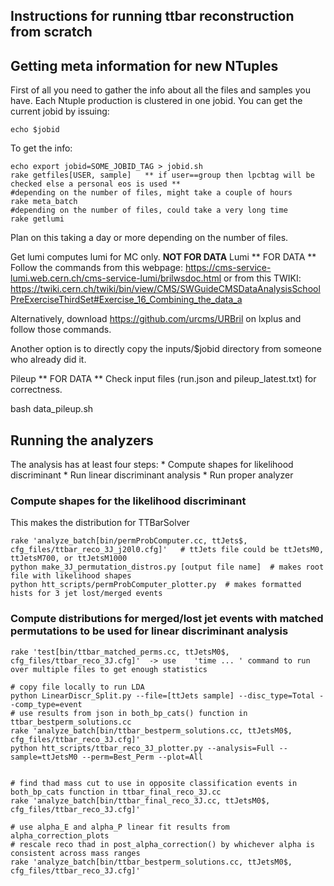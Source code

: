 ## Instructions for running ttbar reconstruction from scratch

## Getting meta information for new NTuples

First of all you need to gather the info about all the files and samples you have. Each Ntuple production is clustered in one jobid. You can get the current jobid by issuing:
```
echo $jobid
```

To get the info:

```
echo export jobid=SOME_JOBID_TAG > jobid.sh
rake getfiles[USER, sample]   ** if user==group then lpcbtag will be checked else a personal eos is used **
#depending on the number of files, might take a couple of hours
rake meta_batch
#depending on the number of files, could take a very long time
rake getlumi
```

Plan on this taking a day or more depending on the number of files.

Get lumi computes lumi for MC only. **NOT FOR DATA**
Lumi ** FOR DATA **
Follow the commands from this webpage: https://cms-service-lumi.web.cern.ch/cms-service-lumi/brilwsdoc.html
    or from this TWIKI: https://twiki.cern.ch/twiki/bin/view/CMS/SWGuideCMSDataAnalysisSchoolPreExerciseThirdSet#Exercise_16_Combining_the_data_a

Alternatively, download https://github.com/urcms/URBril on lxplus and follow those commands.

Another option is to directly copy the inputs/$jobid directory from someone who already did it.

Pileup ** FOR DATA **
Check input files (run.json and pileup_latest.txt) for correctness.

bash data_pileup.sh


## Running the analyzers

The analysis has at least four steps:
    * Compute shapes for likelihood discriminant
    * Run linear discriminant analysis
    * Run proper analyzer

### Compute shapes for the likelihood discriminant

This makes the distribution for TTBarSolver

```
rake 'analyze_batch[bin/permProbComputer.cc, ttJets$, cfg_files/ttbar_reco_3J_j20l0.cfg]'   # ttJets file could be ttJetsM0, ttJetsM700, or ttJetsM1000
python make_3J_permutation_distros.py [output file name]  # makes root file with likelihood shapes
python htt_scripts/permProbComputer_plotter.py  # makes formatted hists for 3 jet lost/merged events
```

### Compute distributions for merged/lost jet events with matched permutations to be used for linear discriminant analysis

```
rake 'test[bin/ttbar_matched_perms.cc, ttJetsM0$, cfg_files/ttbar_reco_3J.cfg]'  -> use    'time ... ' command to run over multiple files to get enough statistics

# copy file locally to run LDA
python LinearDiscr_Split.py --file=[ttJets sample] --disc_type=Total --comp_type=event
# use results from json in both_bp_cats() function in ttbar_bestperm_solutions.cc
rake 'analyze_batch[bin/ttbar_bestperm_solutions.cc, ttJetsM0$, cfg_files/ttbar_reco_3J.cfg]'
python htt_scripts/ttbar_reco_3J_plotter.py --analysis=Full --sample=ttJetsM0 --perm=Best_Perm --plot=All


# find thad mass cut to use in opposite classification events in both_bp_cats function in ttbar_final_reco_3J.cc
rake 'analyze_batch[bin/ttbar_final_reco_3J.cc, ttJetsM0$, cfg_files/ttbar_reco_3J.cfg]'

# use alpha_E and alpha_P linear fit results from alpha_correction_plots
# rescale reco thad in post_alpha_correction() by whichever alpha is consistent across mass ranges
rake 'analyze_batch[bin/ttbar_bestperm_solutions.cc, ttJetsM0$, cfg_files/ttbar_reco_3J.cfg]'



